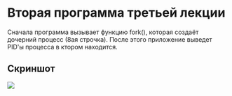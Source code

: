# Вторая программа третьей лекции

Сначала программа вызывает функцию fork(), которая создаёт дочерний процесс (8ая строчка). После этого приложение выведет PID'ы процесса в ктором находится.

## Скриншот
<img src="https://github.com/hud0shnik/bashScripts4sem/blob/main/task1_outputs/3_2.png">
